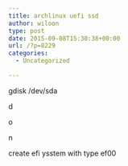 ```yaml
---
title: archlinux uefi ssd
author: wiloon
type: post
date: 2015-09-08T15:30:38+00:00
url: /?p=8229
categories:
  - Uncategorized

---
```

gdisk /dev/sda

d

o

n

create efi ysstem with type ef00

&nbsp;
